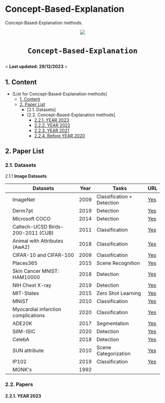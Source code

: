 # Concept-Based-Explanation


Concept-Based-Explanation methods.

<p align="center">
    <img src="polyp.png"/> <br />
</p>

# <p align=center>`Concept-Based-Explanation`


< **Last updated: 29/12/2023** >


##  1. Content


- [List for Concept-Based-Explanation methods]
	- [1. Content](#1-content)
	- [2. Paper List](#2-paper-list)
		- [2.1. Datasets] 
		- [2.2. Concept-Based-Explanation methods] 
			- [2.2.1. YEAR 2023](#221-year-2023)
			- [2.2.2. YEAR 2022](#222-year-2022)
			- [2.2.3. YEAR 2021](#223-year-2021)
			- [2.2.4. Before YEAR 2020](#224-before-year-2020)
     
		
    

##  2. Paper List

###  2.1. Datasets 
2.1.1 **Image Datasets** 

|                   | Datasets                             | Year  | Tasks                   | URL                                                                                      |
|-------------------|--------------------------------------|-------|-------------------------|------------------------------------------------------------------------------------------|                                                                                                                                                              
|                   | ImageNet                             | 2009  | Classification + Detection | [Yes](http://www.image-net.org/)                                                          |
|                   | Derm7pt                              | 2019  | Detection               | [Yes](https://derm.cs.sfu.ca/Welcome.html)                                               |
|                   | Microsoft COCO                       | 2014  | Detection               | [Yes](https://cocodataset.org/)                                                           |
|                   | Caltech-UCSD Birds-200-2011 (CUB)     | 2011  | Classification          | [Yes](https://www.vision.caltech.edu/datasets/cub_200_2011/)                            |
|                   | Animal with Attributes (AwA2)         | 2018  | Classification          | [Yes](https://paperswithcode.com/dataset/awa2-1)                                         |
|                   | CIFAR-10 and CIFAR-100                | 2009  | Classification          | [Yes](https://www.cs.toronto.edu/~kriz/cifar.html)                                       |
|                   | Places365                            | 2015  | Scene Recognition        | [Yes](https://paperswithcode.com/dataset/places365)                                      |
|                   | Skin Cancer MNIST: HAM10000           | 2018  | Detection               | [Yes](https://www.kaggle.com/datasets/kmader/skin-cancer-mnist-ham10000)                 |
|                   | NIH Chest X-ray                       | 2019  | Detection               | [Yes](https://datasets.activeloop.ai/docs/ml/datasets/nih-chest-x-ray-dataset/)          |
|                   | MIT-States                           | 2015  | Zero Shot Learning       | [Yes](http://web.mit.edu/phillipi/Public/states_and_transformations/index.html)           |
|                   | MNIST                                | 2010  | Classification          | [Yes](http://yann.lecun.com/exdb/mnist/)                                                 |
|                   | Myocardial infarction complications   | 2020  | Classification          | [Yes](https://archive.ics.uci.edu/dataset/579/myocardial+infarction+complications)       |
|                   | ADE20K                               | 2017  | Segmentation             | [Yes](https://groups.csail.mit.edu/vision/datasets/ADE20K/)                               |
|                   | SIIM-ISIC                            | 2020  | Detection               | [Yes](https://www.kaggle.com/c/siim-isic-melanoma-classification/overview)                 |
|                   | CelebA                               | 2018  | Detection               | [Yes](http://mmlab.ie.cuhk.edu.hk/projects/CelebA.html)                                   |
|                   | SUN attribute                         | 2010  | Scene Categorization     | [Yes](https://vision.princeton.edu/projects/2010/SUN/)                                   |
|                   | IP102                                | 2019  | Classification          | [Yes](https://github.com/xpwu95/IP102)                                                    |
|                   | MONK's                               | 1992  |                         |



###  2.2. Papers


####  2.2.1. YEAR 2023
